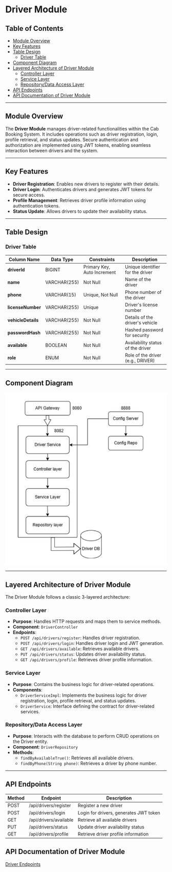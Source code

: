 # Driver Module

## Table of Contents
- [Module Overview](#module-overview)
- [Key Features](#key-features)
- [Table Design](#table-design)
    - [Driver Table](#driver-table)
- [Component Diagram](#component-diagram)
- [Layered Architecture of Driver Module](#layered-architecture-of-driver-module)
    - [Controller Layer](#controller-layer)
    - [Service Layer](#service-layer)
    - [Repository/Data Access Layer](#repositorydata-access-layer)
- [API Endpoints](#api-endpoints)
- [API Documentation of Driver Module](#api-documentation-of-driver-module)

---

## Module Overview

The **Driver Module** manages driver-related functionalities within the Cab Booking System. It includes operations such as driver registration, login, profile retrieval, and status updates. Secure authentication and authorization are implemented using JWT tokens, enabling seamless interaction between drivers and the system.

---

## Key Features
- **Driver Registration**: Enables new drivers to register with their details.
- **Driver Login**: Authenticates drivers and generates JWT tokens for secure access.
- **Profile Management**: Retrieves driver profile information using authentication tokens.
- **Status Update**: Allows drivers to update their availability status.

---

## Table Design

### Driver Table
| Column Name       | Data Type         | Constraints                  | Description                       |
|-------------------|-------------------|------------------------------|-----------------------------------|
| **driverId**      | BIGINT            | Primary Key, Auto Increment  | Unique identifier for the driver  |
| **name**          | VARCHAR(255)      | Not Null                     | Name of the driver                |
| **phone**         | VARCHAR(15)       | Unique, Not Null             | Phone number of the driver        |
| **licenseNumber** | VARCHAR(255)      | Unique                       | Driver's license number           |
| **vehicleDetails**| VARCHAR(255)      | Not Null                     | Details of the driver's vehicle   |
| **passwordHash**  | VARCHAR(255)      | Not Null                     | Hashed password for security      |
| **available**     | BOOLEAN           | Not Null                     | Availability status of the driver |
| **role**          | ENUM              | Not Null                     | Role of the driver (e.g., DRIVER) |

---

## Component Diagram

![Driver component diagram](./component/driver.png)

---

## Layered Architecture of Driver Module

The Driver Module follows a classic 3-layered architecture:

### Controller Layer
- **Purpose**: Handles HTTP requests and maps them to service methods.
- **Component**: `DriverController`
- **Endpoints**:
    - `POST /api/drivers/register`: Handles driver registration.
    - `POST /api/drivers/login`: Handles driver login and JWT generation.
    - `GET /api/drivers/available`: Retrieves available drivers.
    - `PUT /api/drivers/status`: Updates driver availability status.
    - `GET /api/drivers/profile`: Retrieves driver profile information.

### Service Layer
- **Purpose**: Contains the business logic for driver-related operations.
- **Components**:
    - `DriverServiceImpl`: Implements the business logic for driver registration, login, profile retrieval, and status updates.
    - `DriverService`: Interface defining the contract for driver-related services.

### Repository/Data Access Layer
- **Purpose**: Interacts with the database to perform CRUD operations on the Driver entity.
- **Component**: `DriverRepository`
- **Methods**:
    - `findByAvailableTrue()`: Retrieves all available drivers.
    - `findByPhone(String phone)`: Retrieves a driver by phone number.

---

## API Endpoints

| Method | Endpoint                   | Description                               |
|--------|----------------------------|-------------------------------------------|
| POST   | /api/drivers/register      | Register a new driver                     |
| POST   | /api/drivers/login         | Login for drivers, generates JWT token   |
| GET    | /api/drivers/available     | Retrieve all available drivers            |
| PUT    | /api/drivers/status        | Update driver availability status         |
| GET    | /api/drivers/profile       | Retrieve driver profile information       |


## API Documentation of Driver Module

 [Driver Endpoints](../API_documentation/Driver.md)
 